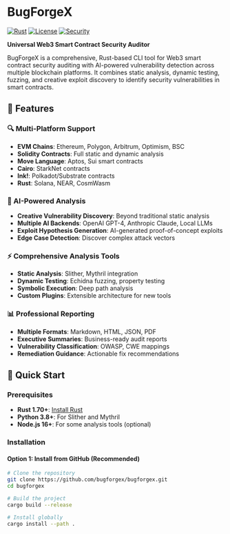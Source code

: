 # BugForgeX

[![Rust](https://img.shields.io/badge/rust-1.70+-orange.svg)](https://www.rust-lang.org)
[![License](https://img.shields.io/badge/license-MIT-blue.svg)](LICENSE)
[![Security](https://img.shields.io/badge/security-audit-green.svg)](https://github.com/bugforgex/bugforgex)

**Universal Web3 Smart Contract Security Auditor**

BugForgeX is a comprehensive, Rust-based CLI tool for Web3 smart contract security auditing with AI-powered vulnerability detection across multiple blockchain platforms. It combines static analysis, dynamic testing, fuzzing, and creative exploit discovery to identify security vulnerabilities in smart contracts.

## 🌟 Features

### 🔍 Multi-Platform Support
- **EVM Chains**: Ethereum, Polygon, Arbitrum, Optimism, BSC
- **Solidity Contracts**: Full static and dynamic analysis
- **Move Language**: Aptos, Sui smart contracts
- **Cairo**: StarkNet contracts
- **Ink!**: Polkadot/Substrate contracts
- **Rust**: Solana, NEAR, CosmWasm

### 🧠 AI-Powered Analysis
- **Creative Vulnerability Discovery**: Beyond traditional static analysis
- **Multiple AI Backends**: OpenAI GPT-4, Anthropic Claude, Local LLMs
- **Exploit Hypothesis Generation**: AI-generated proof-of-concept exploits
- **Edge Case Detection**: Discover complex attack vectors

### ⚡ Comprehensive Analysis Tools
- **Static Analysis**: Slither, Mythril integration
- **Dynamic Testing**: Echidna fuzzing, property testing
- **Symbolic Execution**: Deep path analysis
- **Custom Plugins**: Extensible architecture for new tools

### 📊 Professional Reporting
- **Multiple Formats**: Markdown, HTML, JSON, PDF
- **Executive Summaries**: Business-ready audit reports
- **Vulnerability Classification**: OWASP, CWE mappings
- **Remediation Guidance**: Actionable fix recommendations

## 🚀 Quick Start

### Prerequisites

- **Rust 1.70+**: [Install Rust](https://rustup.rs/)
- **Python 3.8+**: For Slither and Mythril
- **Node.js 16+**: For some analysis tools (optional)

### Installation

#### Option 1: Install from GitHub (Recommended)

```bash
# Clone the repository
git clone https://github.com/bugforgex/bugforgex.git
cd bugforgex

# Build the project
cargo build --release

# Install globally
cargo install --path .
